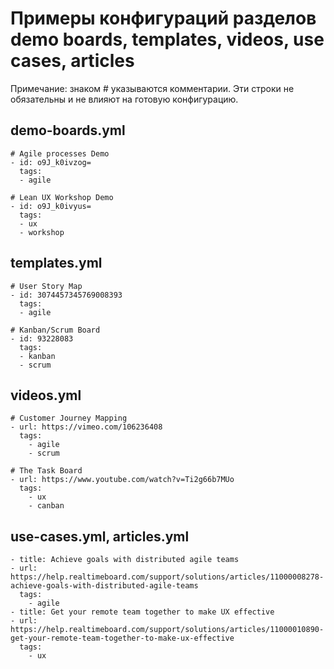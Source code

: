 Примеры конфигураций разделов demo boards, templates, videos, use cases, articles
=

Примечание:
знаком # указываются комментарии. Эти строки не обязательны и не влияют на готовую конфигурацию.

demo-boards.yml
-
```
# Agile processes Demo
- id: o9J_k0ivzog=
  tags:
  - agile
  
# Lean UX Workshop Demo
- id: o9J_k0ivyus=
  tags:
  - ux
  - workshop
```

templates.yml
-
```
# User Story Map
- id: 3074457345769008393
  tags: 
  - agile
  
# Kanban/Scrum Board
- id: 93228083
  tags: 
  - kanban
  - scrum
```

videos.yml
-
```
# Customer Journey Mapping
- url: https://vimeo.com/106236408
  tags:
    - agile
    - scrum
    
# The Task Board    
- url: https://www.youtube.com/watch?v=Ti2g66b7MUo
  tags:
    - ux
    - canban
```

use-cases.yml, articles.yml
-
```
- title: Achieve goals with distributed agile teams
- url: https://help.realtimeboard.com/support/solutions/articles/11000008278-achieve-goals-with-distributed-agile-teams
  tags:
    - agile
- title: Get your remote team together to make UX effective
- url: https://help.realtimeboard.com/support/solutions/articles/11000010890-get-your-remote-team-together-to-make-ux-effective
  tags:
    - ux
```    
